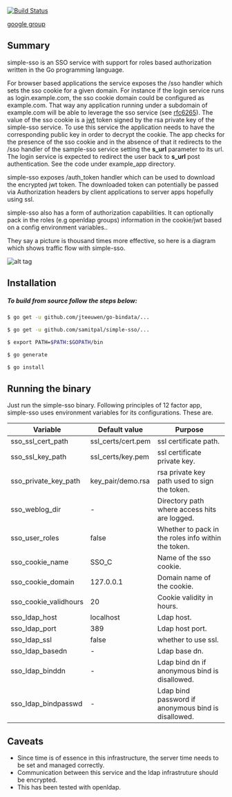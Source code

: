 [![Build Status](https://travis-ci.org/samitpal/simple-sso.svg?branch=master)](https://travis-ci.org/samitpal/simple-sso)

[google group](https://groups.google.com/forum/#!forum/simple-sso)

Summary
------------------
simple-sso is an SSO service with support for roles based authorization written in the Go programming language. 

For browser based applications the service exposes the /sso handler which sets the sso cookie for a given domain. For instance if the login service runs as login.example.com, the sso cookie domain could be configured as example.com. That way any application running under a subdomain of example.com will be able to leverage the sso service (see [rfc6265](https://tools.ietf.org/html/rfc6265#page-6)). The value of the sso cookie is a [jwt](https://jwt.io/) token signed by the rsa private key of the simple-sso service. To use this service the application needs to have the corresponding public key in order to decrypt the cookie. The app checks for the presence of the sso cookie and in the absence of that it redirects to the /sso handler of the sample-sso service setting the **s_url** parameter to its url. The login service is expected to redirect the user back to **s_url** post authentication. See the code under example_app directory.

simple-sso exposes /auth_token handler which can be used to download the encrypted jwt token. The downloaded token can potentially be passed via Authorization headers by client applications to server apps hopefully using ssl.

simple-sso also has a form of authorization capabilities. It can optionally pack in the roles (e.g openldap groups) information in the cookie/jwt based on a config environment variables..

They say a picture is thousand times more effective, so here is a diagram which shows traffic flow with simple-sso.

![alt tag](https://docs.google.com/drawings/d/1blQbqjT4lb0nu_lX-WO2OaQPvhg5I2pF0LvPZnQ9ywA/pub?w=960&h=720)

Installation
-------------------
##### To build from source follow the steps below: 

```sh
$ go get -u github.com/jteeuwen/go-bindata/...

$ go get -u github.com/samitpal/simple-sso/...

$ export PATH=$PATH:$GOPATH/bin

$ go generate

$ go install
```

Running the binary
-------------------

Just run the simple-sso binary. Following principles of 12 factor app, simple-sso uses environment variables for its configurations. These are.

| Variable      | Default value | Purpose |
|---------------|--------------|------------|
| sso_ssl_cert_path  |  ssl_certs/cert.pem | ssl certificate path. |
| sso_ssl_key_path  |ssl_certs/key.pem   | ssl certificate private key. |
| sso_private_key_path  | key_pair/demo.rsa  | rsa private key path used to sign the token. |
| sso_weblog_dir  |  - | Directory path where access hits are logged. |
| sso_user_roles  | false  | Whether to pack in the roles info within the token. |
| sso_cookie_name  | SSO_C  | Name of the sso cookie. |
| sso_cookie_domain  | 127.0.0.1  | Domain name of the cookie. |
| sso_cookie_validhours  | 20  | Cookie validity in hours. |
| sso_ldap_host  | localhost  | Ldap host. |
| sso_ldap_port  | 389  | Ldap host port. |
| sso_ldap_ssl  | false  | whether to use ssl. |
| sso_ldap_basedn  | - | Ldap base dn. |
| sso_ldap_binddn  | - | Ldap bind dn if anonymous bind is disallowed. |
| sso_ldap_bindpasswd  | - | Ldap bind password if anonymous bind is disallowed. |


Caveats
------------------
* Since time is of essence in this infrastructure, the server time needs to be set and managed correctly.
* Communication between this service and the ldap infrastruture should be encrypted.
* This has been tested with openldap.